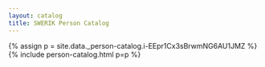 ```yaml
---
layout: catalog
title: SWERIK Person Catalog
---
```

{% assign p = site.data._person-catalog.i-EEpr1Cx3sBrwmNG6AU1JMZ %}
{% include person-catalog.html p=p %}

